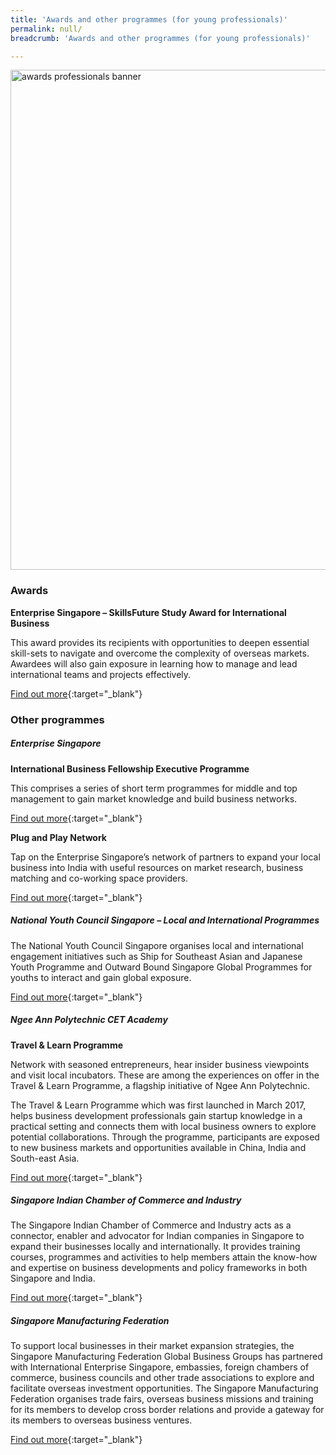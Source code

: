 ```yaml
---
title: 'Awards and other programmes (for young professionals)'
permalink: null/
breadcrumb: 'Awards and other programmes (for young professionals)'

---
```



<img src="\images\asean-professionals\awards-professionals.jpg" alt="awards professionals banner" style="width:800px;" />

### **Awards**

**Enterprise Singapore – SkillsFuture Study Award for International Business**

This award provides its recipients with opportunities to deepen essential skill-sets to navigate and overcome the complexity of overseas markets. Awardees will also gain exposure in learning how to manage and lead international teams and projects effectively.

[Find out more](https://ie.enterprisesg.gov.sg/Venture-Overseas/Talent-Development/SkillsFutureAward){:target="_blank"}



### **Other programmes**

##### **Enterprise Singapore**

**International Business Fellowship Executive Programme**

This comprises a series of short term programmes for middle and top management to gain market knowledge and build business networks.

[Find out more](https://ie.enterprisesg.gov.sg/Assistance/Global-Company-Partnership/Manpower-Development/International-Business-Fellowship-Executive-Programme){:target="_blank"}

**Plug and Play Network**

Tap on the Enterprise Singapore’s network of partners to expand your local business into India with useful resources on market research, business matching and co-working space providers.

[Find out more](https://ie.enterprisesg.gov.sg/Assistance/ppn){:target="_blank"}



##### **National Youth Council Singapore – Local and International Programmes**

The National Youth Council Singapore organises local and international engagement initiatives such as Ship for Southeast Asian and Japanese Youth Programme and Outward Bound Singapore Global Programmes for youths to interact and gain global exposure.

[Find out more](https://www.nyc.gov.sg/initiatives/programmes){:target="_blank"}

 

##### **Ngee Ann Polytechnic CET Academy**

**Travel & Learn Programme**

Network with seasoned entrepreneurs, hear insider business viewpoints and visit local incubators. These are among the experiences on offer in the Travel & Learn Programme, a flagship initiative of Ngee Ann Polytechnic.

The Travel & Learn Programme which was first launched in March 2017, helps business development professionals gain startup knowledge in a practical setting and connects them with local business owners to explore potential collaborations. Through the programme, participants are exposed to new business markets and opportunities available in China, India and South-east Asia.

[Find out more](http://www.np.edu.sg/travelandlearn){:target="_blank"}

 

##### **Singapore Indian Chamber of Commerce and Industry**

The Singapore Indian Chamber of Commerce and Industry acts as a connector, enabler and advocator for Indian companies in Singapore to expand their businesses locally and internationally. It provides training courses, programmes and activities to help members attain the know-how and expertise on business developments and policy frameworks in both Singapore and India.

[Find out more](http://sicci.com/member/membership-categories/){:target="_blank"}



##### **Singapore Manufacturing Federation**

To support local businesses in their market expansion strategies, the Singapore Manufacturing Federation Global Business Groups has partnered with International Enterprise Singapore, embassies, foreign chambers of commerce, business councils and other trade associations to explore and facilitate overseas investment opportunities. The Singapore Manufacturing Federation organises trade fairs, overseas business missions and training for its members to develop cross border relations and provide a gateway for its members to overseas business ventures.

[Find out more](http://www.smfederation.org.sg/focus-area/internationalization){:target="_blank"}